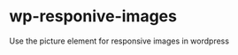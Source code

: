 wp-responive-images
===================

Use the picture element for responsive images in wordpress
